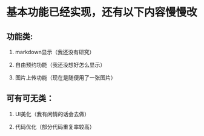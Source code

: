 # 基本功能已经实现，还有以下内容慢慢改
## 功能类:
1. markdown显示（我还没有研究）

2. 自由预约功能（我还没想好怎么显示）

3. 图片上传功能（现在是随便用了一张图片）

## 可有可无类：
1. UI美化（我有闲情的话会去做）

2. 代码优化（部分代码重复率较高）